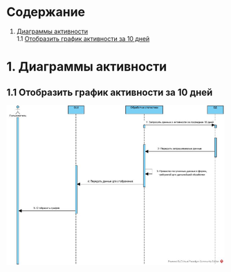 # Содержание
1. [Диаграммы активности](#1)<br>
1.1 [Отобразить график активности за 10 дней](#1.1)<br>

# 1. Диаграммы активности<a name="1"/>

## 1.1 Отобразить график активности за 10 дней<a name="1.1"/>
![Отобразить график активности за 10 дней](https://github.com/PeterZhukovetc/Smart-Step-Counter/blob/master/Documentation/Diagrams/Sequence/ShowStatistics_.jpg)
